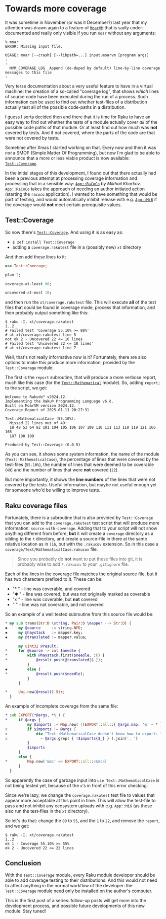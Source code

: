 # Towards more coverage

It was sometime in November (or was it December?) last year that my attention was drawn again to a feature of [`MoarVM`](https://moarvm.org) that is sadly under-documented and really only visible if you run `moar` without any arguments:
```
% moar
ERROR: Missing input file.

USAGE: moar [--crash] [--libpath=...] input.moarvm [program args]
: 
:
  MVM_COVERAGE_LOG  Append (de-duped by default) line-by-line coverage messages to this file
:
```
Very terse documentation about a very useful feature to have in a virtual machine: the creation of a so-called "coverage log", that shows *which* lines of source code have been executed during the run of a process.  Such information can be used to find out whether test-files of a distribution actually test all of the possible code-paths in a distribution.

I guess I sorta decided then and there that it is time for Raku to have an easy way to find out whether the tests of a module actually cover *all* of the possible code paths of that module.  Or at least find out how much was **not** covered by tests.  And if not covered, where the parts of the code are that were not covered by tests.

Sometime after Xmas I started working on that.  Every now and then it was *not* a SMOP (Simple Matter Of Programming), but now I'm glad to be able to announce that a more or less viable product is now available: [`Test::Coverage`](https://raku.land/zef:lizmat/Test::Coverage).

In the initial stages of this development, I found out that there actually had been a previous attempt at processing coverage information and processing that in a sensible way: [`App::RaCoCo`](https://raku.land/zef:atroxaper/App::RaCoCo) by *Mikhail Khorkov*.  `App::RaCoCo` takes the approach of needing an author initiated action (starting the `racoco` application).  I wanted to have something that would be part of testing, and would automatically inhibit release with e.g. [`App::Mi6`](https://raku.land/zef:skaji/App::Mi6) if the coverage would **not** meet certain prerequisite values.

## Test::Coverage
So now there's [`Test::Coverage`](https://raku.land/zef:lizmat/Test::Coverage).  And using it is as easy as:
- `$ zef install Test::Coverage`
- adding a `coverage.rakutest` file in a (possibly new) `xt` directory

And then add these lines to it:
```raku
use Test::Coverage;

plan 2;

coverage-at-least 80;

uncovered-at-most 10;
```
and then run the `xt/coverage.rakutest` file.  This will execute **all** of the test files that could be found in coverage mode, process that information, and then probably output something like this:
```
$ raku -I. xt/coverage.rakutest
1..2
# Failed test 'Coverage 55.10% >= 80%'
# at xt/coverage.rakutest line 5
not ok 2 - Uncovered 22 <= 10 lines
# Failed test 'Uncovered 22 <= 10 lines'
# at xt/coverage.rakutest line 7
```
Well, that's not really informative now is it?  Fortunately, there are also options to make this produce more information, provided by the `Test::Coverage` module.

The first is the `report` subroutine, that will produce a more verbose report, much like this case (for the [`Text::Mathematical`](https://raku.land/zef:lizmat/Text::MathematicalCase) module).  So, adding `report;` to the script, we get:
```
Welcome to Rakudo™ v2024.12.
Implementing the Raku® Programming Language v6.d.
Built on MoarVM version 2024.12.
Coverage Report of 2025-01-11 20:27:31

Text::MathematicalCase (55.10%):
  Missed 22 lines out of 49:
  18 48 53 64 82 101 104 105 106 107 109 110 111 113 118 119 121 166 168
  187 188 189

Produced by Test::Coverage (0.0.5)
```
As you can see, it shows some system information, the name of the module (`Text::MathematicalCase`), the percentage of lines that were covered by the test-files (`55.10%`), the number of lines that were deemed to be coverable (`49`) and the number of lines that were **not** covered (`22`).

But more importantly, it shows the **line numbers** of the lines that were not covered by the tests.  Useful information, but maybe not useful enough yet for someone who'd be willing to improve tests.

## Raku coverage files
Fortunately, there is a subroutine that is also provided by `Test::Coverage` that you can add to the `coverage.rakutest` test script that will produce more information: `source-with-coverage`.  Adding that to your script will not show anything different from before, **but** it will create a `coverage` directory as a sibling to the `t` directory, and create a source-file in there at the same relative location as in `lib`, but with the `.rakucov` extension.  So in this case a `coverage/Text/MathematicalCase.rakucov` file.

> Since you probably do **not** want to put these files into git, it is probably wise to add `*.rakucov` to your `.gitignore` file.

Each of the lines in the coverage file matches the original source file, but it has two characters prefixed to it.  These can be:
- "* " - line was coverable, and covered
- "✱ " - line was covered, but was not originally marked as coverable
- "x " - line was coverable, but **not** covered
- "  " - line was not coverable, and not covered

So an example of a well tested subroutine from this source file would be:
```raku
* my sub trans(Str:D \string, Pair:D \mapper --> Str:D) {
✱     my @source     := string.NFD;
✱     my @haystack   := mapper.key;
✱     my @translated := mapper.value;

      my uint32 @result;
*     for @source -> int $needle {
*         with @haystack.first($needle, :k) {
*             @result.push(@translated[$_]);
          }
✱         else {
*             @result.push($needle);
          }
      }

*     Uni.new(@result).Str;
  }
```
An example of incomplete coverage from the same file:
```raku
* sub EXPORT(*@args, *%_) {
*     if @args {
          my $imports := Map.new( |(EXPORT::all::{ @args.map: '&' ~ * }:p) );
x         if $imports != @args {
x             die "Text::MathematicalCase doesn't know how to export: "
x               ~ @args.grep( { !$imports{$_} } ).join(', ')
          }
          $imports
      }
      else {
*         Map.new('&mc' => EXPORT::all::<&mc>)
      }
  }
```
So apparently the case of garbage input into `use Text::MathematicalCase` is not being tested yet, because of the `x`'s in front of this error checking.

Since we're lazy, we change the `coverage.rakutest` test file to values that appear more acceptable at this point in time.  This will allow the test-file to pass and not inhibit any ecosystem uploads with e.g. `App::Mi6` (as these also run the test-files in the `xt` directory).

So let's do that: change the `80` to `55`, and the `1` to `22`, and remove the `report`, and we get:
```
$ raku -I. xt/coverage.rakutest
1..2
ok 1 - Coverage 55.10% >= 55%
ok 2 - Uncovered 22 <= 22 lines
```

## Conclusion
With the `Test::Coverage` module, every Raku module developer should be able to add coverage testing to their distributions.  And this would not need to affect anything in the normal workflow of the developer: the `Test::Coverage` module need only be installed on the author's computer.

This is the first post of a series: follow-up posts will get more into the development process, and possible future developments of this new module.  Stay tuned!
